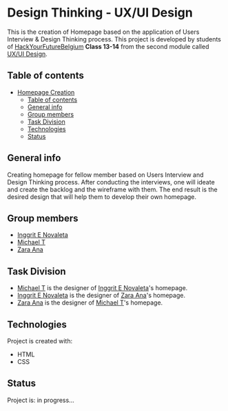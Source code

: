 # Design Thinking - UX/UI Design 
This is the creation of Homepage based on the application of Users Interview & Design Thinking process. This project is developed by students of [HackYourFutureBelgium](https://hackyourfuture.be/) **Class 13-14** from the second module called [UX/UI Design](https://github.com/HackYourFutureBelgium/ux-ui-design).
## Table of contents
- [Homepage Creation](https://github.com/inggritenovaleta/Mika215)
  - [Table of contents](#table-of-contents)
  - [General info](#general-info)
  - [Group members](#group-members)
  - [Task Division](#task-division)
  - [Technologies](#technologies)
  - [Status](#status)
## General info
Creating homepage for fellow member based on Users Interview and Design Thinking process. After conducting the interviews, one will ideate and create the backlog and the wireframe with them. The end result is the desired design that will help them to develop their own homepage. 
## Group members
* [Inggrit E Novaleta](https://gist.github.com/inggritenovaleta)
* [Michael T](https://github.com/Mika215)
* [Zara Ana](https://github.com/zaraana)
## Task Division
* [Michael T](https://github.com/Mika215) is the designer of [Inggrit E Novaleta](https://inggritenovaleta.github.io/homepage-inggritenovaleta/)'s homepage.
* [Inggrit E Novaleta](https://gist.github.com/inggritenovaleta) is the designer of [Zara Ana](http://zaraana.github.io/homepage-zaraana/)'s homepage.
* [Zara Ana](https://github.com/zaraana) is the designer of [Michael T](http://mika215.github.io/homepage-michael/)'s homepage.
## Technologies
Project is created with:
* HTML
* CSS
## Status
Project is: in progress...
